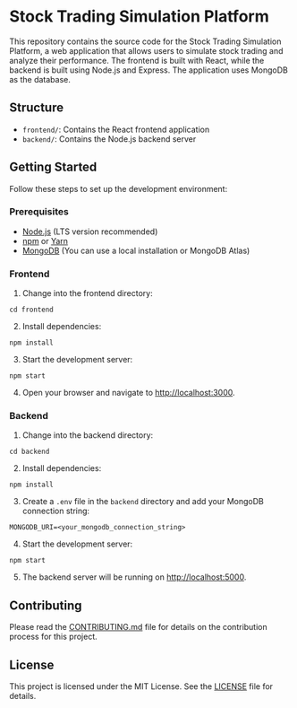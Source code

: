 # Stock Trading Simulation Platform

This repository contains the source code for the Stock Trading Simulation Platform, a web application that allows users to simulate stock trading and analyze their performance. The frontend is built with React, while the backend is built using Node.js and Express. The application uses MongoDB as the database.

## Structure

- `frontend/`: Contains the React frontend application
- `backend/`: Contains the Node.js backend server

## Getting Started

Follow these steps to set up the development environment:

### Prerequisites

- [Node.js](https://nodejs.org/) (LTS version recommended)
- [npm](https://www.npmjs.com/) or [Yarn](https://yarnpkg.com/)
- [MongoDB](https://www.mongodb.com/) (You can use a local installation or MongoDB Atlas)

### Frontend

1. Change into the frontend directory:

`cd frontend`


2. Install dependencies:

`npm install`

3. Start the development server:

`npm start`

4. Open your browser and navigate to [http://localhost:3000](http://localhost:3000).

### Backend

1. Change into the backend directory:

`cd backend`

2. Install dependencies:

`npm install`

3. Create a `.env` file in the `backend` directory and add your MongoDB connection string:

`MONGODB_URI=<your_mongodb_connection_string>`


4. Start the development server:

`npm start`

5. The backend server will be running on [http://localhost:5000](http://localhost:5000).

## Contributing

Please read the [CONTRIBUTING.md](CONTRIBUTING.md) file for details on the contribution process for this project.

## License

This project is licensed under the MIT License. See the [LICENSE](LICENSE) file for details.
